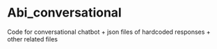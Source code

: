# Abi_conversational
Code for conversational chatbot + json files of hardcoded responses + other related files
